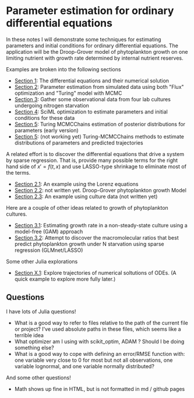 # Parameter estimation for ordinary differential equations

In these notes I will demonstrate some techniques for estimating parameters and initial 
conditions for ordinary differential equations. The application will be the Droop-Grover 
model of phytoplankton growth on one limiting nutrient with growth rate determined by internal nutrient reserves.

Examples are broken into the following sections

* [Section 1](02-eqns.html): The differential equations and their numerical solution
* [Section 2](03-simulations.html): Parameter estimation from simulated data using both "Flux" optimization and "Turing" model with MCMC
* [Section 3](04-read-data.html): Gather some observational data from four lab cultures undergoing nitrogen starvation
* [Section 4](05-data-point-estimate.html): SciML optimization to estimate parameters and initial conditions for these data
* [Section 5](06-grover-1.html): Turing MCMCChains estimation of posterior distributions for parameters (early version)
* [Section 5](06-posterior-distribution.html): (not working yet) Turing-MCMCChains methods to estimate distributions of parameters and predicted trajectories

A related effort is to discover the differential equations that drive a system by sparse regression. That is, provide many possible terms for the right hand side of $x' = f(t,x)$ and 
use LASSO-type shrinkage to eliminate most of the terms.

* [Section 2.1](07-data-drive-de.html): An example using the Lorenz equations
* [Section 2.2](xxx): not written yet. Droop-Grover phytoplankton growth Model
* [Section 2.3](xxx): An example using culture data (not written yet)

Here are a couple of other ideas related to growth of phytoplankton cultures.

* [Section 3.1](20-growth-gam.html): Estimating growth rate in a non-steady-state culture using a model-free (GAM) approach
* [Section 3.2](21-growth-glmnet.html): Attempt to discover the macromolecular ratios that best predict phytoplankton growth under N starvation using sparse regression (GLMnet/LASSO)

Some other Julia explorations

* [Section X.1](08-probabilistic-solutions.html): Explore trajectories of numerical soltutions of ODEs. (A quick example to explore more fully later.)




## Questions

I have lots of Julia questions!

* What is a good way to refer to files relative to the path of the current file or project? I've used absolute paths in these files, which seems like a terrible idea
* What optimizer am I using with scikit_optim, ADAM ? Should I be doing something else?
* What is a good way to cope with defining an error/RMSE function with: one variable very close to 0 for most but not all observations, one variable lognormal, and one variable normally distributed?

And some other questions!

* Math shows up fine in HTML, but is not formatted in md / github pages
